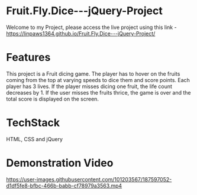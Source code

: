 # Fruit.Fly.Dice---jQuery-Project

Welcome to my Project, please access the live project using this link - https://linpaws1364.github.io/Fruit.Fly.Dice---jQuery-Project/

# Features 

This project is a Fruit dicing game. The player has to hover on the fruits coming from the top at varying speeds to dice them and score points. Each player has 3 lives. If the player misses dicing one fruit, the life count decreases by 1. If the user misses the fruits thrice, the game is over and the total score is displayed on the screen.

# TechStack

HTML, CSS and jQuery

# Demonstration Video

https://user-images.githubusercontent.com/101203567/187597052-d1df5fe8-bfbc-466b-babb-cf78979a3563.mp4
